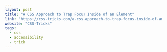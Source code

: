 ```yaml
---
layout: post
title: "A CSS Approach to Trap Focus Inside of an Element"
link: "https://css-tricks.com/a-css-approach-to-trap-focus-inside-of-an-element/"
website: "CSS-Tricks"
tags:
  - css
  - accessibility
  - trick
---
```

